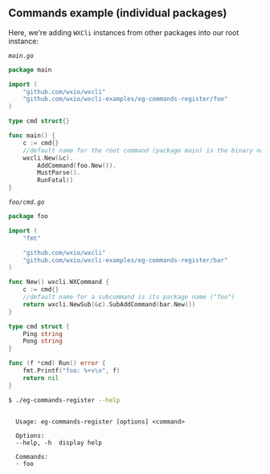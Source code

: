 ## Commands example (individual packages)

Here, we're adding `WXCli` instances from other packages into our root instance:

_`main.go`_

<!--tmpl,code=go:cat main.go -->
``` go 
package main

import (
	"github.com/wxio/wxcli"
	"github.com/wxio/wxcli-examples/eg-commands-register/foo"
)

type cmd struct{}

func main() {
	c := cmd{}
	//default name for the root command (package main) is the binary name
	wxcli.New(&c).
		AddCommand(foo.New()).
		MustParse().
		RunFatal()
}
```
<!--/tmpl-->

_`foo/cmd.go`_

<!--tmpl,code=go:cat foo/cmd.go -->
``` go 
package foo

import (
	"fmt"

	"github.com/wxio/wxcli"
	"github.com/wxio/wxcli-examples/eg-commands-register/bar"
)

func New() wxcli.WXCommand {
	c := cmd{}
	//default name for a subcommand is its package name ("foo")
	return wxcli.NewSub(&c).SubAddCommand(bar.New())
}

type cmd struct {
	Ping string
	Pong string
}

func (f *cmd) Run() error {
	fmt.Printf("foo: %+v\n", f)
	return nil
}
```
<!--/tmpl-->

```sh
$ ./eg-commands-register --help
```

<!--tmpl,code=plain:go build -o eg-commands-register && ./eg-commands-register --help ; rm eg-commands-register -->
``` plain 

  Usage: eg-commands-register [options] <command>

  Options:
  --help, -h  display help

  Commands:
  · foo

```
<!--/tmpl-->

